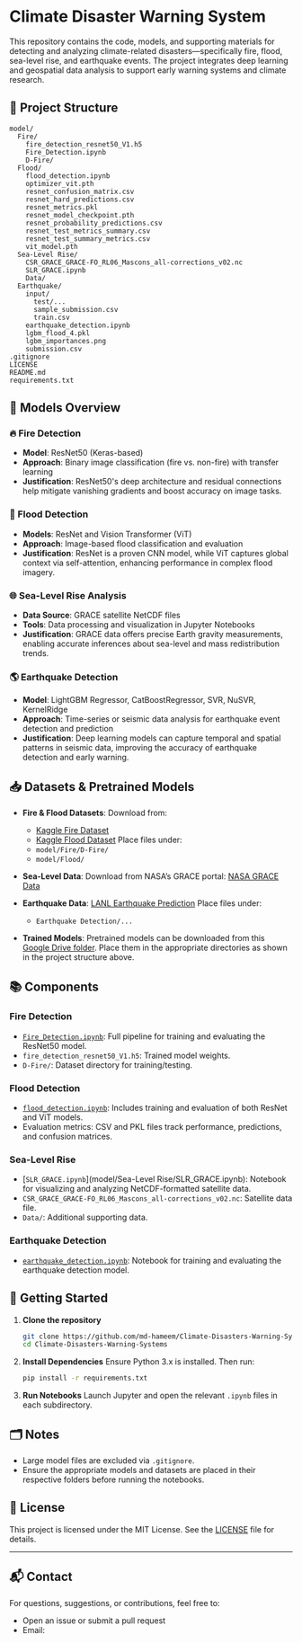# Climate Disaster Warning System

This repository contains the code, models, and supporting materials for detecting and analyzing climate-related disasters—specifically fire, flood, sea-level rise, and earthquake events. The project integrates deep learning and geospatial data analysis to support early warning systems and climate research.

## 📁 Project Structure

```
model/
  Fire/
    fire_detection_resnet50_V1.h5
    Fire_Detection.ipynb
    D-Fire/
  Flood/
    flood_detection.ipynb
    optimizer_vit.pth
    resnet_confusion_matrix.csv
    resnet_hard_predictions.csv
    resnet_metrics.pkl
    resnet_model_checkpoint.pth
    resnet_probability_predictions.csv
    resnet_test_metrics_summary.csv
    resnet_test_summary_metrics.csv
    vit_model.pth
  Sea-Level Rise/
    CSR_GRACE_GRACE-FO_RL06_Mascons_all-corrections_v02.nc
    SLR_GRACE.ipynb
    Data/
  Earthquake/
    input/
      test/...
      sample_submission.csv
      train.csv
    earthquake_detection.ipynb
    lgbm_flood_4.pkl
    lgbm_importances.png
    submission.csv
.gitignore
LICENSE
README.md
requirements.txt
```

## 🧠 Models Overview

### 🔥 Fire Detection

* **Model**: ResNet50 (Keras-based)
* **Approach**: Binary image classification (fire vs. non-fire) with transfer learning
* **Justification**: ResNet50's deep architecture and residual connections help mitigate vanishing gradients and boost accuracy on image tasks.

### 🌊 Flood Detection

* **Models**: ResNet and Vision Transformer (ViT)
* **Approach**: Image-based flood classification and evaluation
* **Justification**: ResNet is a proven CNN model, while ViT captures global context via self-attention, enhancing performance in complex flood imagery.

### 🌐 Sea-Level Rise Analysis

* **Data Source**: GRACE satellite NetCDF files
* **Tools**: Data processing and visualization in Jupyter Notebooks
* **Justification**: GRACE data offers precise Earth gravity measurements, enabling accurate inferences about sea-level and mass redistribution trends.

### 🌎 Earthquake Detection

* **Model**: LightGBM Regressor,  CatBoostRegressor, SVR, NuSVR, KernelRidge
* **Approach**: Time-series or seismic data analysis for earthquake event detection and prediction
* **Justification**: Deep learning models can capture temporal and spatial patterns in seismic data, improving the accuracy of earthquake detection and early warning.

## 📥 Datasets & Pretrained Models

* **Fire & Flood Datasets**:
  Download from:
  * [Kaggle Fire Dataset](https://www.kaggle.com/datasets/phylake1337/fire-dataset)
  * [Kaggle Flood Dataset](https://www.kaggle.com/datasets/ratthachat/flood-image-dataset)
    Place files under:
  * `model/Fire/D-Fire/`
  * `model/Flood/`

* **Sea-Level Data**:
  Download from NASA’s GRACE portal:
  [NASA GRACE Data](https://podaac.jpl.nasa.gov/GRACE)

* **Earthquake Data**:
  [LANL Earthquake Prediction](https://www.kaggle.com/competitions/LANL-Earthquake-Prediction/data)
  Place files under:
  * `Earthquake Detection/...`

* **Trained Models**:
  Pretrained models can be downloaded from this [Google Drive folder](https://drive.google.com/drive/folders/1uGfHQNVUJ4oqNp0-tL8cfA4jEjHz_Lxc?usp=sharing).
  Place them in the appropriate directories as shown in the project structure above.

## 📚 Components

### Fire Detection

* [`Fire_Detection.ipynb`](model/Fire/Fire_Detection.ipynb): Full pipeline for training and evaluating the ResNet50 model.
* `fire_detection_resnet50_V1.h5`: Trained model weights.
* `D-Fire/`: Dataset directory for training/testing.

### Flood Detection

* [`flood_detection.ipynb`](model/Flood/flood_detection.ipynb): Includes training and evaluation of both ResNet and ViT models.
* Evaluation metrics: CSV and PKL files track performance, predictions, and confusion matrices.

### Sea-Level Rise

* [`SLR_GRACE.ipynb`](model/Sea-Level Rise/SLR_GRACE.ipynb): Notebook for visualizing and analyzing NetCDF-formatted satellite data.
* `CSR_GRACE_GRACE-FO_RL06_Mascons_all-corrections_v02.nc`: Satellite data file.
* `Data/`: Additional supporting data.

### Earthquake Detection

* [`earthquake_detection.ipynb`](Earthquake/earthquake_detection.ipynb): Notebook for training and evaluating the earthquake detection model.

## 🚀 Getting Started

1. **Clone the repository**

   ```bash
   git clone https://github.com/md-hameem/Climate-Disasters-Warning-Systems.git
   cd Climate-Disasters-Warning-Systems
   ```

2. **Install Dependencies**
   Ensure Python 3.x is installed. Then run:

   ```bash
   pip install -r requirements.txt
   ```

3. **Run Notebooks**
   Launch Jupyter and open the relevant `.ipynb` files in each subdirectory.

## 🗂️ Notes

* Large model files are excluded via `.gitignore`.
* Ensure the appropriate models and datasets are placed in their respective folders before running the notebooks.

## 📄 License

This project is licensed under the MIT License. See the [LICENSE](LICENSE) file for details.

---

## 📬 Contact

For questions, suggestions, or contributions, feel free to:

* Open an issue or submit a pull request
* Email: